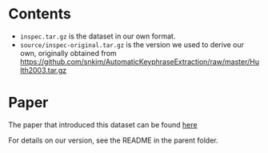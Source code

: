 # Contents

+ `inspec.tar.gz` is the dataset in our own format. 
+ `source/inspec-original.tar.gz` is the version we used to derive our own, originally obtained from https://github.com/snkim/AutomaticKeyphraseExtraction/raw/master/Hulth2003.tar.gz 

# Paper
The paper that introduced this dataset can be found [here](https://dl.acm.org/doi/pdf/10.3115/1119355.1119383)

For details on our version, see the README in the parent folder.
